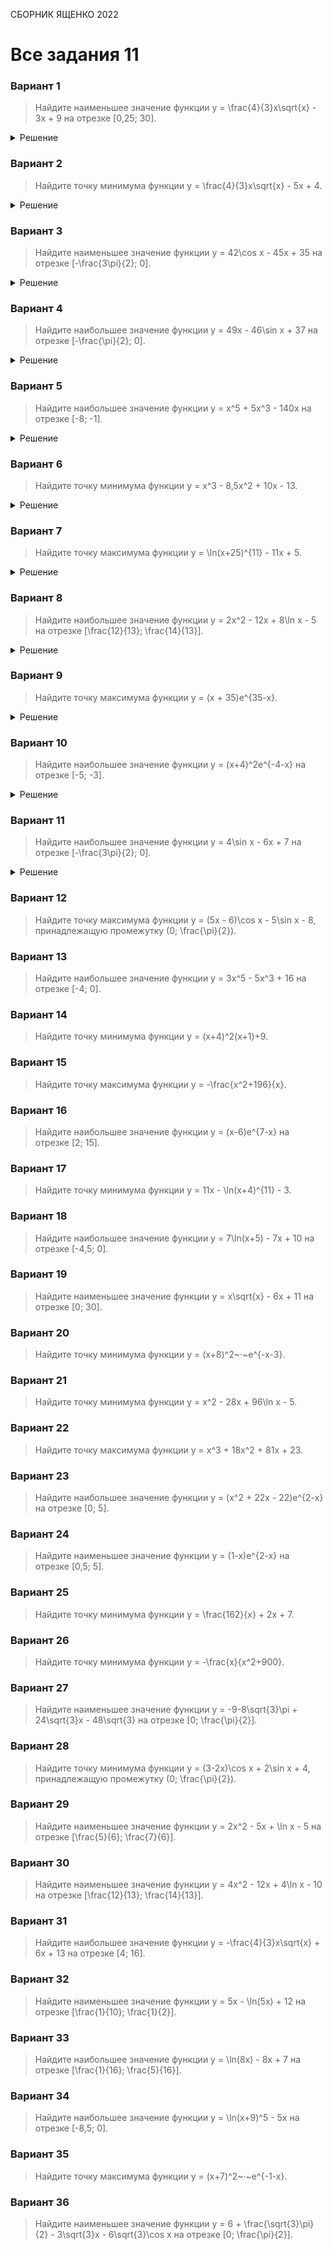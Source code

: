 <span class="space" onclick="loadURL('math//ege//2022//yashchenko//README')">СБОРНИК ЯЩЕНКО 2022</span>

# Все задания 11

### Вариант 1
> Найдите наименьшее значение функции <span class="katex">y = \frac{4}{3}x\sqrt{x} - 3x + 9</span> на отрезке <span class="katex">[0,25; 30]</span>.
<details><summary>Решение</summary>
<img src="https://raw.githubusercontent.com/BlueRect/egelib-content/main/img/Document%2028_21.jpg">
<b>Ответ:</b> 6,75.
</details>

### Вариант 2
> Найдите точку минимума функции <span class="katex">y = \frac{4}{3}x\sqrt{x} - 5x + 4</span>.
<details><summary>Решение</summary>
<img src="https://raw.githubusercontent.com/BlueRect/egelib-content/main/img/Document%2028_22.jpg">
<b>Ответ:</b> 6,75.
</details>

### Вариант 3
> Найдите наименьшее значение функции <span class="katex">y = 42\cos x - 45x + 35</span> на отрезке <span class="katex">[-\frac{3\pi}{2}; 0]</span>.
<details><summary>Решение</summary>
<img src="https://raw.githubusercontent.com/BlueRect/egelib-content/main/img/Document%2028_23.jpg">
<b>Ответ:</b> 77.
</details>

### Вариант 4
> Найдите наибольшее значение функции <span class="katex">y = 49x - 46\sin x + 37</span> на отрезке <span class="katex">[-\frac{\pi}{2}; 0]</span>.
<details><summary>Решение</summary>
<img src="https://raw.githubusercontent.com/BlueRect/egelib-content/main/img/Document%2028_24.jpg">
<b>Ответ:</b> 37.
</details>

### Вариант 5
> Найдите наибольшее значение функции <span class="katex">y = x^5 + 5x^3 - 140x</span> на отрезке <span class="katex">[-8; -1]</span>.
<details><summary>Решение</summary>
<img src="https://raw.githubusercontent.com/BlueRect/egelib-content/main/img/Document%2028_25.jpg">
<b>Ответ:</b> 208.
</details>

### Вариант 6
> Найдите точку минимума функции <span class="katex">y = x^3 - 8,5x^2 + 10x - 13</span>.
<details><summary>Решение</summary>
<img src="https://raw.githubusercontent.com/BlueRect/egelib-content/main/img/Document%2028_26.jpg">
<b>Ответ:</b> 5.
</details>

### Вариант 7
> Найдите точку максимума функции <span class="katex">y = \ln(x+25)^{11} - 11x + 5</span>.
<details><summary>Решение</summary>
<img src="https://raw.githubusercontent.com/BlueRect/egelib-content/main/img/Document%2028_27.jpg">
<b>Ответ:</b> -24.
</details>

### Вариант 8
> Найдите наибольшее значение функции <span class="katex">y = 2x^2 - 12x + 8\ln x - 5</span> на отрезке <span class="katex">[\frac{12}{13}; \frac{14}{13}]</span>.
<details><summary>Решение</summary>
<img src="https://raw.githubusercontent.com/BlueRect/egelib-content/main/img/Document%2028_28.jpg">
<b>Ответ:</b> -15.
</details>

### Вариант 9
> Найдите точку максимума функции <span class="katex">y = (x + 35)e^{35-x}</span>.
<details><summary>Решение</summary>
<img src="https://raw.githubusercontent.com/BlueRect/egelib-content/main/img/Document%2028_29.jpg">
<b>Ответ:</b> -34.
</details>

### Вариант 10
> Найдите наибольшее значение функции <span class="katex">y = (x+4)^2e^{-4-x}</span> на отрезке <span class="katex">[-5; -3]</span>.
<details><summary>Решение</summary>
<img src="https://raw.githubusercontent.com/BlueRect/egelib-content/main/img/Document%2028_30.jpg">
<b>Ответ:</b> 0.
</details>

### Вариант 11
> Найдите наибольшее значение функции <span class="katex">y = 4\sin x - 6x + 7</span> на отрезке <span class="katex">[-\frac{3\pi}{2}; 0]</span>.
<details><summary>Решение</summary>
<img src="https://raw.githubusercontent.com/BlueRect/egelib-content/main/img/Document%2028_31.jpg">
<b>Ответ:</b> 7.
</details>

### Вариант 12
> Найдите точку максимума функции <span class="katex">y = (5x - 6)\cos x - 5\sin x - 8</span>, принадлежащую промежутку <span class="katex">(0; \frac{\pi}{2})</span>.

### Вариант 13
> Найдите наибольшее значение функции <span class="katex">y = 3x^5 - 5x^3 + 16</span> на отрезке <span class="katex">[-4; 0]</span>.

### Вариант 14
> Найдите точку минимума функции <span class="katex">y = (x+4)^2(x+1)+9</span>.

### Вариант 15
> Найдите точку максимума функции <span class="katex">y = -\frac{x^2+196}{x}</span>.

### Вариант 16
> Найдите наибольшее значение функции <span class="katex">y = (x-6)e^{7-x}</span> на отрезке <span class="katex">[2; 15]</span>.

### Вариант 17
> Найдите точку минимума функции <span class="katex">y = 11x - \ln(x+4)^{11} - 3</span>.

### Вариант 18
> Найдите наибольшее значение функции <span class="katex">y = 7\ln(x+5) - 7x + 10</span> на отрезке <span class="katex">[-4,5; 0]</span>.

### Вариант 19
> Найдите наименьшее значение функции <span class="katex">y = x\sqrt{x} - 6x + 11</span> на отрезке <span class="katex">[0; 30]</span>.

### Вариант 20
> Найдите точку минимума функции <span class="katex">y = (x+8)^2~·~e^{-x-3}</span>.

### Вариант 21
> Найдите точку минимума функции <span class="katex">y = x^2 - 28x + 96\ln x - 5</span>.

### Вариант 22
> Найдите точку максимума функции <span class="katex">y = x^3 + 18x^2 + 81x + 23</span>.

### Вариант 23
> Найдите наибольшее значение функции <span class="katex">y = (x^2 + 22x - 22)e^{2-x}</span> на отрезке <span class="katex">[0; 5]</span>.

### Вариант 24
> Найдите наименьшее значение функции <span class="katex">y = (1-x)e^{2-x}</span> на отрезке <span class="katex">[0,5; 5]</span>.

### Вариант 25
> Найдите точку минимума функции <span class="katex">y = \frac{162}{x} + 2x + 7</span>.

### Вариант 26
> Найдите точку минимума функции <span class="katex">y = -\frac{x}{x^2+900}</span>.

### Вариант 27
> Найдите наименьшее значение функции <span class="katex">y = -9-8\sqrt{3}\pi + 24\sqrt{3}x - 48\sqrt{3}</span> на отрезке <span class="katex">[0; \frac{\pi}{2}]</span>.

### Вариант 28
> Найдите точку минимума функции <span class="katex">y = (3-2x)\cos x + 2\sin x + 4</span>, принадлежащую промежутку <span class="katex">(0; \frac{\pi}{2})</span>.

### Вариант 29
> Найдите наименьшее значение функции <span class="katex">y = 2x^2 - 5x + \ln x - 5</span> на отрезке <span class="katex">[\frac{5}{6}; \frac{7}{6}]</span>.

### Вариант 30
> Найдите наименьшее значение функции <span class="katex">y = 4x^2 - 12x + 4\ln x - 10</span> на отрезке <span class="katex">[\frac{12}{13}; \frac{14}{13}]</span>.

### Вариант 31
> Найдите наибольшее значение функции <span class="katex">y = -\frac{4}{3}x\sqrt{x} + 6x + 13</span> на отрезке <span class="katex">[4; 16]</span>.

### Вариант 32
> Найдите наименьшее значение функции <span class="katex">y = 5x - \ln(5x) + 12</span> на отрезке <span class="katex">[\frac{1}{10}; \frac{1}{2}]</span>.

### Вариант 33
> Найдите наибольшее значение функции <span class="katex">y = \ln(8x) - 8x + 7</span> на отрезке <span class="katex">[\frac{1}{16}; \frac{5}{16}]</span>.

### Вариант 34
> Найдите наибольшее значение функции <span class="katex">y = \ln(x+9)^5 - 5x</span> на отрезке <span class="katex">[-8,5; 0]</span>.

### Вариант 35
> Найдите точку максимума функции <span class="katex">y = (x+7)^2~·~e^{-1-x}</span>.

### Вариант 36
> Найдите наименьшее значение функции <span class="katex">y = 6 + \frac{\sqrt{3}\pi}{2} - 3\sqrt{3}x - 6\sqrt{3}\cos x</span> на отрезке <span class="katex">[0; \frac{\pi}{2}]</span>.

